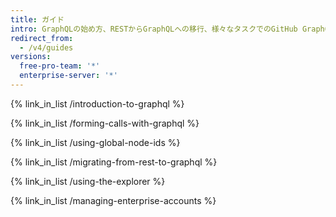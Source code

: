 ```yaml
---
title: ガイド
intro: GraphQLの始め方、RESTからGraphQLへの移行、様々なタスクでのGitHub GraphQL APIの利用方法について学んでください。
redirect_from:
  - /v4/guides
versions:
  free-pro-team: '*'
  enterprise-server: '*'
---
```


{% link_in_list /introduction-to-graphql %}

{% link_in_list /forming-calls-with-graphql %}

{% link_in_list /using-global-node-ids %}

{% link_in_list /migrating-from-rest-to-graphql %}

{% link_in_list /using-the-explorer %}

{% link_in_list /managing-enterprise-accounts %}
